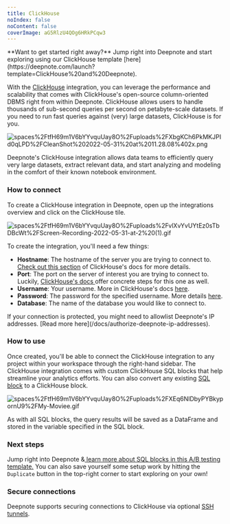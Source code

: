 ```yaml
---
title: ClickHouse
noIndex: false
noContent: false
coverImage: aG5RlzU4QOg6HRkPCqw3
---
```


<Callout status="info">
**Want to get started right away?** Jump right into Deepnote and start exploring using our ClickHouse template [here](https://deepnote.com/launch?template=ClickHouse%20and%20Deepnote).
</Callout>

With the [ClickHouse](https://clickhouse.com/) integration, you can leverage the performance and scalability that comes with ClickHouse's open-source column-oriented DBMS right from within Deepnote. ClickHouse allows users to handle thousands of sub-second queries per second on petabyte-scale datasets. If you need to run fast queries against (very) large datasets, ClickHouse is for you.

![spaces%2FtfH69m1V6bYYvquUay8O%2Fuploads%2FXbgKCh6PkMKJPId0qLPD%2FCleanShot%202022-05-31%20at%2011.28.08%402x.png](https://media.graphassets.com/mwvnyIVZRVCzds7ZXk2E)

Deepnote's ClickHouse integration allows data teams to efficiently query very large datasets, extract relevant data, and start analyzing and modeling in the comfort of their known notebook environment.

### How to connect

To create a ClickHouse integration in Deepnote, open up the integrations overview and click on the ClickHouse tile.

![spaces%2FtfH69m1V6bYYvquUay8O%2Fuploads%2FvlXvYvUYtEz0sTbDBcWt%2FScreen-Recording-2022-05-31-at-2%20(1).gif](https://media.graphassets.com/EbN8UwFNTLaUdL6mYlGM)

To create the integration, you'll need a few things:

- **Hostname**: The hostname of the server you are trying to connect to. [Check out this section](https://clickhouse.com/docs/en/sql-reference/functions/other-functions/#hostname) of ClickHouse's docs for more details.
- **Port**: The port on the server of interest you are trying to connect to. Luckily, [ClickHouse's docs ](https://clickhouse.com/docs/en/sql-reference/functions/other-functions/#getserverport)offer concrete steps for this one as well.
- **Username**: Your username. More in ClickHouse's docs [here](https://clickhouse.com/docs/en/operations/settings/settings-users/#user-namepassword).
- **Password**: The password for the specified username. More details [here](https://clickhouse.com/docs/en/operations/settings/settings-users/#user-namepassword).
- **Database**: The name of the database you would like to connect to.

<Callout status="info">
If your connection is protected, you might need to allowlist Deepnote's IP addresses. [Read more here](/docs/authorize-deepnote-ip-addresses).
</Callout>

### How to use

Once created, you'll be able to connect the ClickHouse integration to any project within your workspace through the right-hand sidebar. The ClickHouse integration comes with custom ClickHouse SQL blocks that help streamline your analytics efforts. You can also convert any existing [SQL block](/docs/sql-cells) to a ClickHouse block.

![spaces%2FtfH69m1V6bYYvquUay8O%2Fuploads%2FXEq6NlDbyPYBkypornU9%2FMy-Moviee.gif](https://media.graphassets.com/GwYoEpMdRYiuJyACFz9T)

As with all SQL blocks, the query results will be saved as a DataFrame and stored in the variable specified in the SQL block.

### Next steps

Jump right into Deepnote &[ learn more about SQL blocks in this A/B testing template](https://mail.deepnote.com/e/c/eyJlbWFpbF9pZCI6IlJJU0VCZ01BQVgxX0E5QWFNWGJ0R3Q2YzFGVXlrZz09IiwiaHJlZiI6Imh0dHBzOi8vZGVlcG5vdGUuY29tL2xhdW5jaD90ZW1wbGF0ZT1BL0IlMjBUZXN0aW5nXHUwMDI2dXRtX3NvdXJjZT1wcm9kdWN0X3VwZGF0ZXNcdTAwMjZ1dG1fbWVkaXVtPWVtYWlsXHUwMDI2dXRtX2NhbXBhaWduPXRlbXBsYXRlc19wcm9tbyIsImludGVybmFsIjoiODQ4NDA2MDFiNTFjZTY4NjAyIiwibGlua19pZCI6NDc1fQ/e578c32db11e3a419a2b3185b2cc15dade67e66d74254451171a351513b18bfa)[.](https://deepnote.com/workspace/Deepnote-Templates-71742312-24f2-4c10-9bf7-786d17280b92/project/Machine-Learning-With-SQL-c626fd30-cb3f-4eae-ac70-c9c4a4f626eb/%2Fmindsdb_demo.ipynb) You can also save yourself some setup work by hitting the `Duplicate` button in the top-right corner to start exploring on your own!

### Secure connections

Deepnote supports securing connections to ClickHouse via optional [SSH tunnels](/docs/secure-connections).
